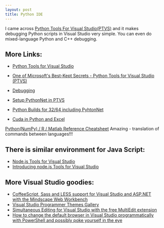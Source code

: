 ```yaml
---
layout: post
title: Python IDE
---
```


I came across [Python Tools For Visual Studio(PTVS)](http://pytools.codeplex.com/)
and it makes debugging Python scripts in Visual Studio very simple. 
You can even do mixed-language Python and C++ debugging.

More Links:
---

* [Python Tools for Visual Studio](http://pytools.codeplex.com/)
* [One of Microsoft's Best-Kept Secrets - Python Tools for Visual Studio (PTVS)](http://www.hanselman.com/blog/OneOfMicrosoftsBestKeptSecretsPythonToolsForVisualStudioPTVS.aspx)
* [Debugging](https://pytools.codeplex.com/wikipage?title=Using%20IPython%20with%20PTVS)


* [Setup PythonNet in PTVS](https://pytools.codeplex.com/wikipage?title=Selecting%20and%20Installing%20Python%20Interpreters)
* [Python Builds for 32/64 including PyhtonNet](http://www.lfd.uci.edu/~gohlke/pythonlibs/)
* [Cuda in Python and Excel](http://blog.quantalea.net/how-to-use-alea-cubase-in-python/)


[Python(NumPy) / R / Matlab Reference Cheatsheet](http://mathesaurus.sourceforge.net/matlab-python-xref.pdf)
Amazing - translation of commands between languages!!!


There is similar environment for Java Script:
---

* [Node.js Tools for Visual Studio](http://nodejstools.codeplex.com/)
* [Introducing node.js Tools for Visual Studio](http://www.hanselman.com/blog/IntroducingNodejsToolsForVisualStudio.aspx)


More Visual Studio goodies:
---

* [CoffeeScript, Sass and LESS support for Visual Studio and ASP.NET with the Mindscape Web Workbench](http://www.hanselman.com/blog/CoffeeScriptSassAndLESSSupportForVisualStudioAndASPNETWithTheMindscapeWebWorkbench.aspx)
* [Visual Studio Programmer Themes Gallery](http://www.hanselman.com/blog/VisualStudioProgrammerThemesGallery.aspx)
* [Simultaneous Editing for Visual Studio with the free MultiEdit extension](http://www.hanselman.com/blog/SimultaneousEditingForVisualStudioWithTheFreeMultiEditExtension.aspx)
* [How to change the default browser in Visual Studio programmatically with PowerShell and possibly poke yourself in the eye](http://www.hanselman.com/blog/HowToChangeTheDefaultBrowserInVisualStudioProgrammaticallyWithPowerShellAndPossiblyPokeYourselfInTheEye.aspx)

